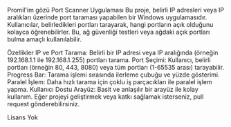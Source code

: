 Promil'im gözü Port Scanner Uygulaması
Bu proje, belirli IP adresleri veya IP aralıkları üzerinde port taraması yapabilen bir Windows uygulamasıdır. Kullanıcılar, belirledikleri portları tarayarak, hangi portların açık olduğunu kolayca öğrenebilirler. Bu, ağ güvenliği testleri veya ağdaki açık portları bulma amaçlı kullanılabilir.

Özellikler
IP ve Port Tarama: Belirli bir IP adresi veya IP aralığında (örneğin 192.168.1.1 ile 192.168.1.255) portları tarama.
Port Seçimi: Kullanıcı, belirli portları (örneğin 80, 443, 8080) veya tüm portları (1-65535 arası) tarayabilir.
Progress Bar: Tarama işlemi sırasında ilerleme çubuğu ve yüzde gösterimi.
Paralel İşlem: Daha hızlı tarama için çoklu iş parçacıkları ile paralel işlem yapma.
Kullanıcı Dostu Arayüz: Basit ve anlaşılır bir arayüz ile kolay kullanım.
Eğer projeyi geliştirmek veya katkı sağlamak isterseniz, pull request gönderebilirsiniz.

Lisans Yok
